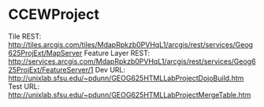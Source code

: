 # CCEWProject
Tile REST: http://tiles.arcgis.com/tiles/MdapRpkzb0PVHqL1/arcgis/rest/services/Geog625ProjExt/MapServer
Feature Layer REST: http://services.arcgis.com/MdapRpkzb0PVHqL1/arcgis/rest/services/Geog625ProjExt/FeatureServer/1
Dev URL: http://unixlab.sfsu.edu/~pdunn/GEOG625HTMLLabProjectDojoBuild.htm
Test URL: http://unixlab.sfsu.edu/~pdunn/GEOG625HTMLLabProjectMergeTable.htm
